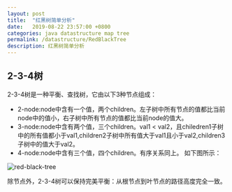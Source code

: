 ```yaml
---
layout: post
title:  "红黑树简单分析"
date:   2019-08-22 23:57:00 +0800
categories: java datastructure map tree
permalink: /datastructure/RedBlackTree
description: 红黑树简单分析
---
```


## 2-3-4树

2-3-4树是一种平衡、查找树，它由以下3种节点组成：

* 2-node:node中含有一个值，两个children。左子树中所有节点的值都比当前node中的值小，右子树中所有节点的值都比当前node的值大。
* 3-node:node中含有两个值，三个children。val1 < val2，且chiledren1子树中的所有值都小于val1,children2子树中所有值大于val1且小于val2,children3子树中的值大于val2。
* 4-node:node中含有三个值，四个children。有序关系同上。
如下图所示：

![red-black-tree](../img/2-3-4-node.png)

除节点外，2-3-4树可以保持完美平衡：从根节点到叶节点的路径高度完全一致。
